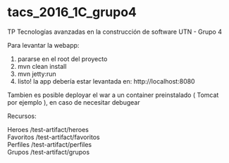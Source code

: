 # tacs_2016_1C_grupo4
TP Tecnologías avanzadas en la construcción de software UTN - Grupo 4

Para levantar la webapp:  

1) pararse en el root del proyecto  
2) mvn clean install  
3) mvn jetty:run   
4) listo! la app debería estar levantada en: http://localhost:8080  

Tambien es posible deployar el war a un container preinstalado ( Tomcat por ejemplo ), en caso de necesitar debugear


Recursos:  

Heroes     /test-artifact/heroes  
Favoritos  /test-artifact/favoritos  
Perfiles   /test-artifact/perfiles  
Grupos     /test-artifact/grupos  
